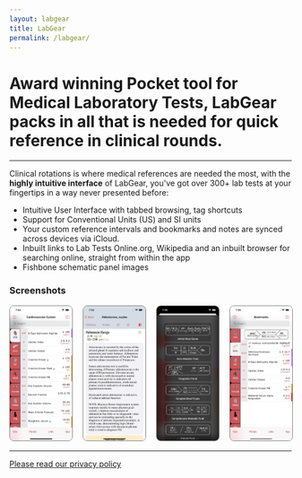 ```yaml
---
layout: labgear
title: LabGear
permalink: /labgear/
--- 
```


# Award winning Pocket tool for Medical Laboratory Tests, LabGear packs in all that is needed for quick reference in clinical rounds.

-----------

Clinical rotations is where medical references are needed the most, with the **highly intuitive interface** of LabGear, you've got over 300+ lab tests at your fingertips in a way never presented before:

- Intuitive User Interface with tabbed browsing, tag shortcuts
- Support for Conventional Units (US) and SI units
- Your custom reference intervals and bookmarks and notes are synced across devices via iCloud.
- Inbuilt links to Lab Tests Online.org, Wikipedia and an inbuilt browser for searching online, straight from within the app
- Fishbone schematic panel images

### Screenshots

<div style="display: grid; grid-gap: 20px; grid-template-columns: auto auto auto auto; ">
  <div class="gallery__img" >
  <img src="https://raw.githubusercontent.com/raheelsayeed/vimatics/master/assets/labgearscreenshots/main.png" style="width: 240px;    border: 1px solid gray; object-fit: cover; border-radius: 8px;"/>
	</div>
   <div class="gallery__img">
  <img src="https://raw.githubusercontent.com/raheelsayeed/vimatics/master/assets/labgearscreenshots/detail.png" style="width: 240px;  border: 1px solid gray; object-fit: cover; border-radius: 8px;"/>
	</div>
    <div class="gallery__img">
  <img src="https://raw.githubusercontent.com/raheelsayeed/vimatics/master/assets/labgearscreenshots/panels.png" style="width: 240px; object-fit: cover;  border-radius: 8px;  border: 1px solid gray;"/>
	</div>

  <div class="gallery__img">
  <img src="https://raw.githubusercontent.com/raheelsayeed/vimatics/master/assets/labgearscreenshots/bookmarks.png" style="width: 240px; object-fit: cover;  border-radius: 8px;  border: 1px solid gray;"/>
	</div>

</div>

---------

[Please read our privacy policy](/labgear/privacy-policy)




